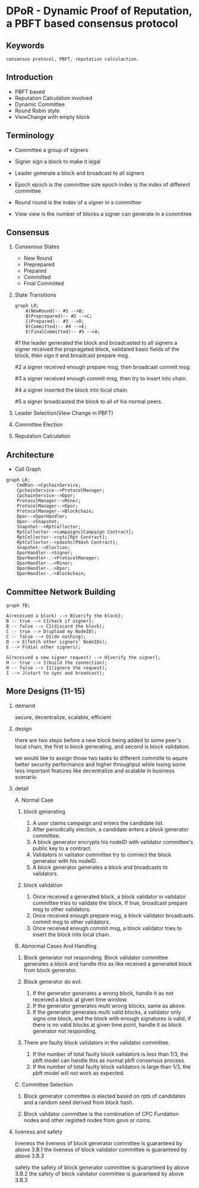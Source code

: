 # DPoR - Dynamic Proof of Reputation, a PBFT based consensus protocol

## Keywords

    consensus protocol, PBFT, reputation calculaction.

## Introduction

* PBFT based
* Reputation Calculation involved
* Dynamic Committee
* Round Robin style
* ViewChange with empty block

## Terminology

* Committee
    a group of signers

* Signer
    sign a block to make it legal

* Leader
    generate a block and broadcast to all signers

* Epoch
    epoch is the committee size
    epoch index is the index of different committee

* Round
    round is the index of a signer in a committee

* View
    view is the number of blocks a signer can generate in a committee

## Consensus

1. Consensus States

    * New Round
    * Preprepared
    * Prepared
    * Committed
    * Final Committed

2. State Transitions

    ```mermaid
    graph LR;
        A(NewRound)-- #1 -->B;
        B(Preprepared)-- #2 -->C;
        C(Prepared)-- #3 -->D;
        D(Committed)-- #4 -->E;
        E(FinalCommitted)-- #5 -->A;
    ```

    #1
    the leader generated the block and broadcasted to all signers
    a signer received the propragated block, validated basic fields of the block, then sign it and broadcast prepare msg.

    #2
    a signer received enough prepare msg, then broadcast commit msg.

    #3
    a signer received enough commit msg, then try to insert into chain.

    #4
    a signer inserted the block into local chain.

    #5
    a signer broadcasted the block to all of his normal peers.

3. Leader Selection(View Change in PBFT)

4. Committee Election

5. Reputation Calculation

## Architecture

* Call Graph

```mermaid
graph LR;
    CmdRun-->CpchainService;
    CpchainService-->ProtocolManager;
    CpchainService-->Dpor;
    ProtocolManager-->Miner;
    ProtocolManager-->Dpor;
    ProtocolManager-->Blockchain;
    Dpor-->DporHandler;
    Dpor-->Snapshot;
    Snapshot-->RptCollector;
    RptCollector-->campaignc[Campaign Contract];
    RptCollector-->rptc[Rpt Contract];
    RptCollector-->pdashc[Pdash Contract];
    Snapshot-->Election;
    DporHandler-->Signer;
    DporHandler-.->ProtocolManager;
    DporHandler-.->Miner;
    DporHandler-.->Dpor;
    DporHandler-.->Blockchain;
```

## Committee Network Building

```mermaid
graph TB;

A(received a block) --> B{verify the block};
B -- true --> C{check if signer};
B -- false --> C1(discard the block);
C -- true --> D(upload my NodeID);
C -- false --> D1(do nothing);
D --> E(fetch other signers' NodeIDs);
E --> F(dial other signers);

G(received a new signer request) --> H{verify the signer};
H -- true --> I(build the connection);
H -- false --> I1(ignore the request);
I --> J(start to sync and broadcast);
```

## More Designs (11-15)

1. demand

    secure, decentralize, scalable, efficient

2. design

    there are two steps before a new block being added to some peer's local chain,
    the first is block generating, and second is block validation.

    we would like to assign those two tasks to different committe to aquire better
    security performance and higher throughput while losing some less important
    features like decentralize and scalable in business scenario.

3. detail

    A. Normal Case

    1. block generating

        1. A user claims campaign and enters the candidate list.
        2. After periodically election, a candidate enters a block generator committee.
        3. A block generator encrypts his nodeID with validator committee's public key
            to a contract.
        4. Validators in valitator committee try to connect the block generator with his
            nodeID.
        5. A block generator generates a block and broadcasts to validators.

    2. block validation

        1. Once received a generated block, a block validator in validator committee tries
            to validate the block. If true, broadcast prepare msg to other validators.
        2. Once received enough prepare msg, a block validator broadcasts commit msg to
            other validators.
        3. Once received enough commit msg, a block validator tries to insert the block into
            local chain.

    B. Abnormal Cases And Handling

    1. Block generator not responding.
        Block validator committee generates a block and handle this as like received a
        generated block from block generator.

    2. Block generator do evil.
        1. If the generator generates a wrong block, handle it as not received a block
            at given time window.
        2. If the generator generates multi wrong blocks, same as above.
        3. If the generator generates multi valid blocks, a validator only signs one
            block, and the block with enough signatures is valid, if there is no valid
            blocks at given time point, handle it as block generator not responding.

    3. There are faulty block validators in the validator committee.
        1. If the number of total faulty block validators is less than 1/3, the pbft
            model can handle this as normal pbft consensus process.
        2. If the number of total faulty block validators is large than 1/3, the pbft
            model will not work as expected.

    C. Committee Selection

    1. Block generator committee is elected based on rpts of candidates and a random seed
    derived from block hash.

    2. Block validator committee is the combination of CPC Fundation nodes and other registed
    nodes from govs or coms.

4. liveness and safety

    liveness
        the liveness of block generator committee is guaranteed by above 3.B.1
        the liveness of block validator committee is guaranteed by above 3.B.3

    safety
        the safety of block generator committee is guaranteed by above 3.B.2
        the safety of block validator committee is guaranteed by above 3.B.3
